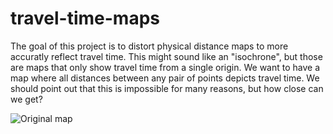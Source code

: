 # travel-time-maps

The goal of this project is to distort physical distance maps to more accuratly reflect travel time. This might sound like an "isochrone", but those are maps that only show travel time from a single origin. We want to have a map where all distances between any pair of points depicts travel time. We should point out that this is impossible for many reasons, but how close can we get?

![Original map](./portland1.jpg?raw=true "Original map")